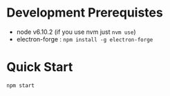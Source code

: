 # Development Prerequistes

- node v6.10.2 (if you use nvm just `nvm use`)
- electron-forge : `npm install -g electron-forge`

# Quick Start

`npm start`
